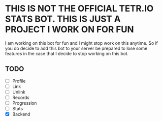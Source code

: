 # THIS IS NOT THE OFFICIAL TETR.IO STATS BOT. THIS IS JUST A PROJECT I WORK ON FOR FUN

I am working on this bot for fun and I might stop work on this anytime. So if you do decide to add this bot to your server be prepared to lose some features in the case that I decide to stop working on this bot.

## TODO
- [ ] Profile
- [ ] Link
- [ ] Unlink
- [ ] Records
- [ ] Progression
- [ ] Stats
- [x] Backend
